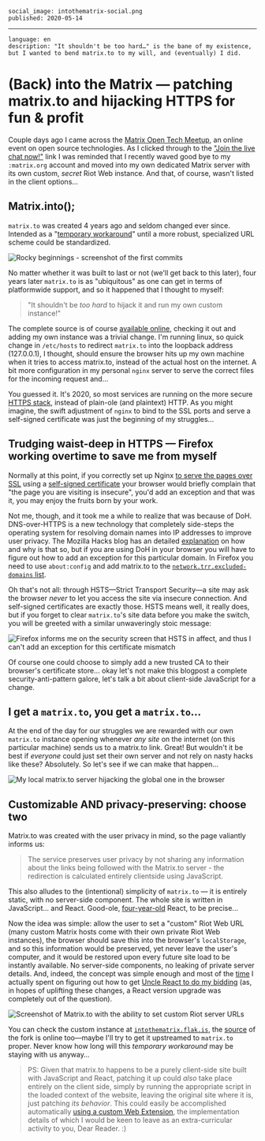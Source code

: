     social_image: intothematrix-social.png
    published: 2020-05-14

---

    language: en
    description: "It shouldn't be too hard…" is the bane of my existence, but I wanted to bend matrix.to to my will, and (eventually) I did.

# (Back) into the Matrix — patching matrix.to and hijacking HTTPS for fun & profit

Couple days ago I came across the [Matrix Open Tech Meetup](https://matrix.org/open-tech-meetup/), an online event on open source technologies. As I clicked through to the ["Join the live chat now!"](https://matrix.to/#/!AnacGSwlCZcUuAfcEU:matrix.org?via=matrix.org&via=bpulse.org&via=uhoreg.ca) link I was reminded that I recently waved good bye to my `:matrix.org` account and moved into my own dedicated Matrix server with its own custom, *secret* Riot Web instance. And that, of course, wasn't listed in the client options...


## Matrix.into();
`matrix.to` was created 4 years ago and seldom changed ever since. Intended as a "[temporary workaround](https://twitter.com/ThePracticalDev/status/715933643387052032)" until a more robust, specialized URL scheme could be standardized.

![Rocky beginnings - screenshot of the first commits](/img/vaguely.png)

No matter whether it was built to last or not (we'll get back to this later), four years later `matrix.to` is as "ubiquitous" as one can get in terms of platformwide support, and so it happened that I thought to myself:

> "It shouldn't be *too hard* to hijack it and run my own custom instance!"

The complete source is of course [available online](https://github.com/matrix-org/matrix.to), checking it out and adding my own instance was a trivial change. I'm running linux, so quick change in `/etc/hosts` to redirect `matrix.to` into the loopback address (127.0.0.1), I thought, should ensure the browser hits up my own machine when it tries to access matrix.to, instead of the actual host on the internet. A bit more configuration in my personal `nginx` server to serve the correct files for the incoming request and...

You guessed it. It's 2020, so most services are running on the more secure [HTTPS stack](https://en.wikipedia.org/wiki/HTTPS), instead of plain-ole (and plaintext) HTTP. As you might imagine, the swift adjustment of `nginx` to bind to the SSL ports and serve a self-signed certificate was just the beginning of my struggles...


## Trudging waist-deep in HTTPS — Firefox working overtime to save me from myself

Normally at this point, if you correctly set up Nginx [to serve the pages over SSL](https://www.digitalocean.com/community/tutorials/how-to-create-a-self-signed-ssl-certificate-for-nginx-in-ubuntu-16-04) using a [self-signed certificate](https://en.wikipedia.org/wiki/Self-signed_certificate) your browser would briefly complain that "the page you are visiting is insecure", you'd add an exception and that was it, you may enjoy the fruits born by your work.

Not me, though, and it took me a while to realize that was because of DoH. DNS-over-HTTPS is a new technology that completely side-steps the operating system for resolving domain names into IP addresses to improve user privacy. The Mozilla Hacks blog has an detailed [explanation](https://hacks.mozilla.org/2018/05/a-cartoon-intro-to-dns-over-https/) on how and why is that so, but if you are using DoH in your browser you will have to figure out how to add an exception for this particular domain. In Firefox you need to use `about:config` and add matrix.to to the [`network.trr.excluded-domains` list](https://wiki.mozilla.org/Trusted_Recursive_Resolver#network.trr.excluded-domains).

Oh that's not all: through HSTS—Strict Transport Security—a site may ask the browser *never* to let you access the site via insecure connection. And self-signed certificates are exactly those. HSTS means well, it really does, but if you forget to clear `matrix.to`'s site data before you make the switch, you will be greeted with a similar unwaveringly stoic message:

![Firefox informs me on the security screen that HSTS in affect, and thus I can't add an exception for this certificate mismatch](/img/firefox-hsts.jpg)

Of course one could choose to simply add a new trusted CA to their browser's certificate store... okay let's not make this blogpost a complete security-anti-pattern galore, let's talk a bit about client-side JavaScript for a change.


## I get a `matrix.to`, you get a `matrix.to`…
At the end of the day for our struggles we are rewarded with our own `matrix.to` instance opening whenever *any site* on the internet (on this particular machine) sends us to a matrix.to link. Great! But wouldn't it be best if _everyone_ could just set their own server and not rely on nasty hacks like these? Absolutely. So let's see if we can make that happen...

![My local matrix.to server hijacking the global one in the browser](/img/matrix-to-custom.jpg)

## Customizable AND privacy-preserving: choose two

Matrix.to was created with the user privacy in mind, so the page valiantly informs us:

> The service preserves user privacy by not sharing any information about the links being followed with the Matrix.to server - the redirection is calculated entirely clientside using JavaScript.

This also alludes to the (intentional) simplicity of `matrix.to` — it is entirely static, with no server-side component. The whole site is written in JavaScript... and React. Good-ole, [four-year-old](https://reactjs.org/blog/2016/04/07/react-v15.html) React, to be precise...

Now the idea was simple: allow the user to set a "custom" Riot Web URL (many custom Matrix hosts come with their own private Riot Web instances), the browser should save this into the browser's `localStorage`, and so this information would be preserved, yet never leave the user's computer, and it would be restored upon every future site load to be instantly available. No server-side components, no leaking of private server details. And, indeed, the concept was simple enough and most of the [time](https://twitter.com/slsoftworks/status/1260903990931394560) I actually spent on figuring out how to get [Uncle React to do my bidding](https://reactjs.org/docs/react-without-es6.html) (as, in hopes of uplifting these changes, a React version upgrade was completely out of the question).

![Screenshot of Matrix.to with the ability to set custom Riot server URLs](/img/matrix-custom-riot.png)

You can check the custom instance at [`intothematrix.flak.is`](https://intothematrix.flak.is), the [source](https://github.com/flaki/matrix.to/tree/custom-riot) of the fork is online too—maybe I'll try to get it upstreamed to `matrix.to` proper. Never know how long will this *temporary workaround* may be staying with us anyway…


> PS: Given that matrix.to happens to be a purely client-side site built with JavaScript and React, patching it up could *also* take place entirely on the client side, simply by running the appropriate script in the loaded context of the website, leaving the original site where it is, just patching *its behavior*. This could easily be accomplished automatically [using a custom Web Extension](https://developer.mozilla.org/en-US/docs/Glossary/WebExtensions), the implementation details of which I would be keen to leave as an extra-curricular activity to you, Dear Reader. :)
